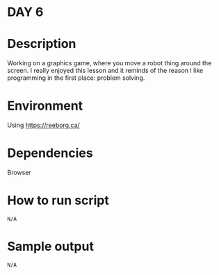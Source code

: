 
# DAY 6

# Description
Working on a graphics game, where you move a robot thing around the screen.
I really enjoyed this lesson and it reminds of the reason I like programming in the first place: problem solving.

# Environment
Using https://reeborg.ca/

# Dependencies
Browser

# How to run script
```
N/A
```

# Sample output
```
N/A
```

